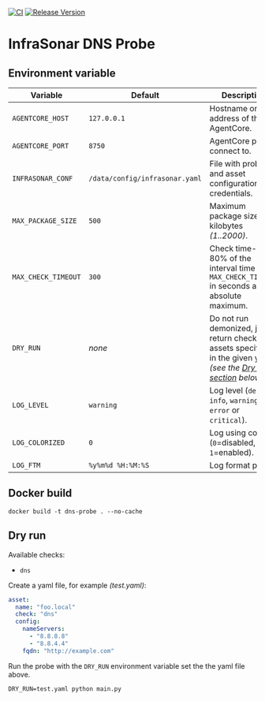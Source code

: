 [![CI](https://github.com/infrasonar/dns-probe/workflows/CI/badge.svg)](https://github.com/infrasonar/dns-probe/actions)
[![Release Version](https://img.shields.io/github/release/infrasonar/dns-probe)](https://github.com/infrasonar/dns-probe/releases)

# InfraSonar DNS Probe

## Environment variable

Variable            | Default                        | Description
------------------- | ------------------------------ | ------------
`AGENTCORE_HOST`    | `127.0.0.1`                    | Hostname or Ip address of the AgentCore.
`AGENTCORE_PORT`    | `8750`                         | AgentCore port to connect to.
`INFRASONAR_CONF`   | `/data/config/infrasonar.yaml` | File with probe and asset configuration like credentials.
`MAX_PACKAGE_SIZE`  | `500`                          | Maximum package size in kilobytes _(1..2000)_.
`MAX_CHECK_TIMEOUT` | `300`                          | Check time-out is 80% of the interval time with `MAX_CHECK_TIMEOUT` in seconds as absolute maximum.
`DRY_RUN`           | _none_                         | Do not run demonized, just return checks and assets specified in the given yaml _(see the [Dry run section](#dry-run) below)_.
`LOG_LEVEL`         | `warning`                      | Log level (`debug`, `info`, `warning`, `error` or `critical`).
`LOG_COLORIZED`     | `0`                            | Log using colors (`0`=disabled, `1`=enabled).
`LOG_FTM`           | `%y%m%d %H:%M:%S`              | Log format prefix.

## Docker build

```
docker build -t dns-probe . --no-cache
```

## Dry run

Available checks:
- `dns`

Create a yaml file, for example _(test.yaml)_:

```yaml
asset:
  name: "foo.local"
  check: "dns"
  config:
    nameServers:
      - "8.8.8.8"
      - "8.8.4.4"
    fqdn: "http://example.com"
```

Run the probe with the `DRY_RUN` environment variable set the the yaml file above.

```
DRY_RUN=test.yaml python main.py
```